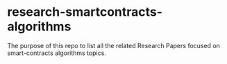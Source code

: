 # research-smartcontracts-algorithms
The purpose of this repo to list all the related Research Papers focused on smart-contracts algorithms topics.
